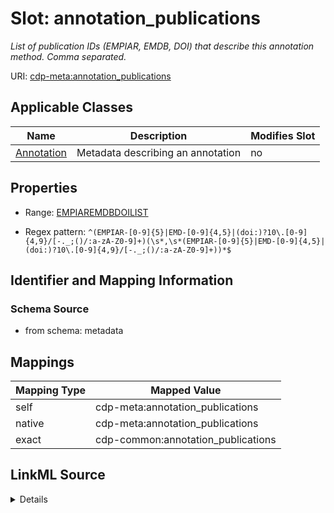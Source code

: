

# Slot: annotation_publications


_List of publication IDs (EMPIAR, EMDB, DOI) that describe this annotation method. Comma separated._



URI: [cdp-meta:annotation_publications](metadataannotation_publications)



<!-- no inheritance hierarchy -->





## Applicable Classes

| Name | Description | Modifies Slot |
| --- | --- | --- |
| [Annotation](Annotation.md) | Metadata describing an annotation |  no  |







## Properties

* Range: [EMPIAREMDBDOILIST](EMPIAREMDBDOILIST.md)

* Regex pattern: `^(EMPIAR-[0-9]{5}|EMD-[0-9]{4,5}|(doi:)?10\.[0-9]{4,9}/[-._;()/:a-zA-Z0-9]+)(\s*,\s*(EMPIAR-[0-9]{5}|EMD-[0-9]{4,5}|(doi:)?10\.[0-9]{4,9}/[-._;()/:a-zA-Z0-9]+))*$`





## Identifier and Mapping Information







### Schema Source


* from schema: metadata




## Mappings

| Mapping Type | Mapped Value |
| ---  | ---  |
| self | cdp-meta:annotation_publications |
| native | cdp-meta:annotation_publications |
| exact | cdp-common:annotation_publications |




## LinkML Source

<details>
```yaml
name: annotation_publications
description: List of publication IDs (EMPIAR, EMDB, DOI) that describe this annotation
  method. Comma separated.
from_schema: metadata
exact_mappings:
- cdp-common:annotation_publications
rank: 1000
alias: annotation_publications
owner: Annotation
domain_of:
- Annotation
range: EMPIAR_EMDB_DOI_LIST
inlined: true
inlined_as_list: true
pattern: ^(EMPIAR-[0-9]{5}|EMD-[0-9]{4,5}|(doi:)?10\.[0-9]{4,9}/[-._;()/:a-zA-Z0-9]+)(\s*,\s*(EMPIAR-[0-9]{5}|EMD-[0-9]{4,5}|(doi:)?10\.[0-9]{4,9}/[-._;()/:a-zA-Z0-9]+))*$

```
</details>
